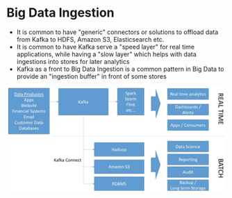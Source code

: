 # Big Data Ingestion

- It is common to have "generic" connectors or solutions to offload data from Kafka to HDFS, Amazon S3, Elasticsearch etc.
- It is common to have Kafka serve a "speed layer" for real time applications, while having a "slow layer" which helps with data ingestions into stores for later analytics
- Kafka as a front to Big Data Ingestion is a common pattern in Big Data to provide an "ingestion buffer" in front of some stores

![Big Data](images/big-data.png)